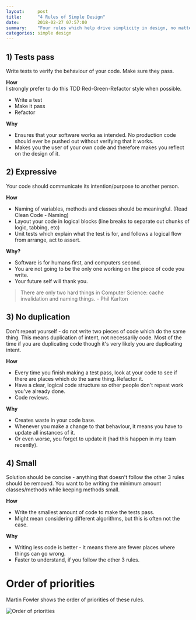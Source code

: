 ```yaml
---
layout:     post
title:      "4 Rules of Simple Design"
date:       2018-02-27 07:57:00
summary:    "Four rules which help drive simplicity in design, no matter which programming language you work with." 
categories: simple design
---
```


## 1) Tests pass  
Write tests to verify the behaviour of your code. Make sure they pass.  

**How**  
I strongly prefer to do this TDD Red-Green-Refactor style when possible.  
* Write a test
* Make it pass
* Refactor

**Why**  
* Ensures that your software works as intended. No production code should ever be pushed out without verifying that it works.
* Makes you the user of your own code and therefore makes you reflect on the design of it.

## 2) Expressive  
Your code should communicate its intention/purpose to another person.  

**How**  
* Naming of variables, methods and classes should be meaningful. (Read Clean Code - Naming)
* Layout your code in logical blocks (line breaks to separate out chunks of logic, tabbing, etc)
* Unit tests which explain what the test is for, and follows a logical flow from arrange, act to assert.

**Why?**  
* Software is for humans first, and computers second.
* You are not going to be the only one working on the piece of code you write.
* Your future self will thank you.

> There are only two hard things in Computer Science: cache invalidation and naming things. - Phil Karlton  

## 3) No duplication
Don't repeat yourself - do not write two pieces of code which do the same thing. This means duplication of intent, not necessarily code. Most of the time if you are duplicating code though it's very likely you are duplicating intent.  

**How**  
* Every time you finish making a test pass, look at your code to see if there are places which do the same thing. Refactor it.
* Have a clear, logical code structure so other people don't repeat work you've already done.
* Code reviews.

**Why**  
* Creates waste in your code base.
* Whenever you make a change to that behaviour, it means you have to update all instances of it.
* Or even worse, you forget to update it (had this happen in my team recently).

## 4) Small
Solution should be concise - anything that doesn't follow the other 3 rules should be removed. You want to be writing the minimum amount classes/methods while keeping methods small.

**How**  
* Write the smallest amount of code to make the tests pass.
* Might mean considering different algorithms, but this is often not the case.  

**Why**  
* Writing less code is better - it means there are fewer places where things can go wrong.
* Faster to understand, if you follow the other 3 rules.
    
# Order of priorities  
Martin Fowler shows the order of priorities of these rules.  

![Order of priorities](https://martinfowler.com/bliki/images/beckDesignRules/sketch.png "Source: https://martinfowler.com/bliki/BeckDesignRules.html")
